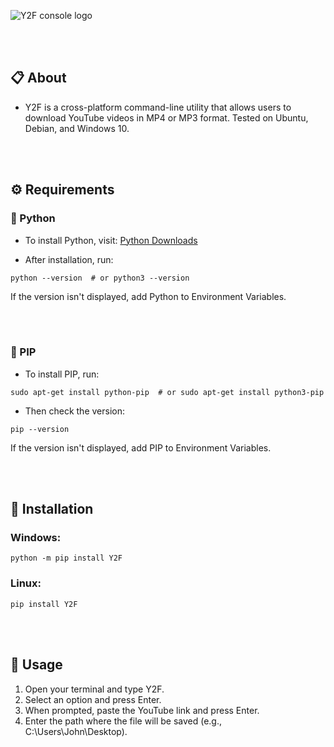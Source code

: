 
![Y2F console logo](https://user-images.githubusercontent.com/87245086/215366359-7b0a7f42-ccaa-44fd-9d19-d8c26399a2c0.png)


<br>
<br>

## 📋 About
* Y2F is a cross-platform command-line utility that allows users to download YouTube videos in MP4 or MP3 format. Tested on Ubuntu, Debian, and Windows 10.

<br>
<br>

## ⚙️ Requirements

### 🐍 Python

* To install Python, visit: [Python Downloads](https://www.python.org/downloads/)

* After installation, run:

```
python --version  # or python3 --version
```
If the version isn't displayed, add Python to Environment Variables.


<br>
<br>

### 🔧 PIP

* To install PIP, run:
```
sudo apt-get install python-pip  # or sudo apt-get install python3-pip
```
* Then check the version:
```
pip --version
```
If the version isn't displayed, add PIP to Environment Variables.

<br>
<br>

## 🚀 Installation
### Windows:
```
python -m pip install Y2F
```
### Linux:
```
pip install Y2F
```

<br>
<br>

## 🏃 Usage

1) Open your terminal and type Y2F.
2) Select an option and press Enter.
3) When prompted, paste the YouTube link and press Enter.
4) Enter the path where the file will be saved (e.g., C:\Users\John\Desktop).

